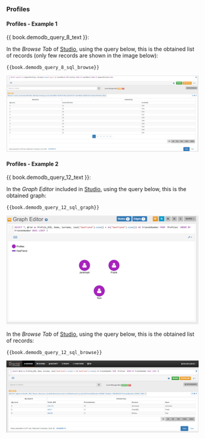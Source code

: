 
### Profiles


#### Profiles - Example 1

{{ book.demodb_query_8_text }}:

In the _Browse Tab_ of [Studio](../studio/README.md), using the query below, this is the obtained list of records (only few records are shown in the image below):

<pre><code class="lang-sql">{{book.demodb_query_8_sql_browse}}</code></pre>

![](../../../images/demo-dbs/social-travel-agency/query_8_browse.png)


#### Profiles - Example 2

{{ book.demodb_query_12_text }}:

In the _Graph Editor_ included in [Studio](../studio/README.md), using the query below, this is the obtained graph:

<pre><code class="lang-sql">{{book.demodb_query_12_sql_graph}}</code></pre>

![](../../../images/demo-dbs/social-travel-agency/query_12_graph.png)

In the _Browse Tab_ of [Studio](../studio/README.md), using the query below, this is the obtained list of records:

<pre><code class="lang-sql">{{book.demodb_query_12_sql_browse}}</code></pre>

![](../../../images/demo-dbs/social-travel-agency/query_12_browse.png)
